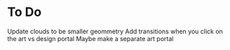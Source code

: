 # To Do
Update clouds to be smaller geommetry
Add transitions when you click on the art vs design portal
Maybe make a separate art portal

